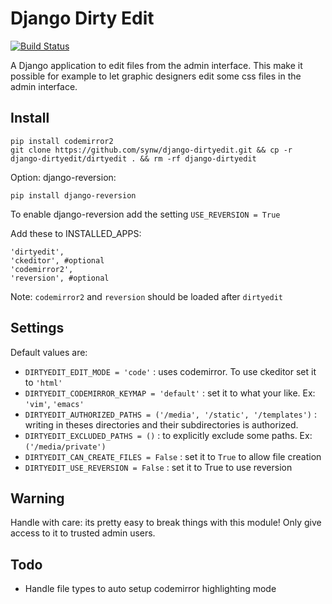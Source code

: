 Django Dirty Edit
==============

[![Build Status](https://travis-ci.org/synw/django-dirtyedit.svg?branch=master)](https://travis-ci.org/synw/django-dirtyedit)

A Django application to edit files from the admin interface. This make it possible for example to let graphic 
designers edit some css files in the admin interface. 

Install
--------------

	pip install codemirror2
	git clone https://github.com/synw/django-dirtyedit.git && cp -r django-dirtyedit/dirtyedit . && rm -rf django-dirtyedit

Option: django-reversion:

	pip install django-reversion

To enable django-reversion add the setting `USE_REVERSION = True`

Add these to INSTALLED_APPS:

	'dirtyedit',
	'ckeditor', #optional
	'codemirror2',
	'reversion', #optional

Note: `codemirror2` and `reversion` should be loaded after `dirtyedit`

Settings
--------------

Default values are:

- `DIRTYEDIT_EDIT_MODE = 'code'` : uses codemirror. To use ckeditor set it to `'html'`   
- `DIRTYEDIT_CODEMIRROR_KEYMAP = 'default'` : set it to what your like. Ex: `'vim'`, `'emacs'`
- `DIRTYEDIT_AUTHORIZED_PATHS = ('/media', '/static', '/templates')` : writing in theses directories and their subdirectories is authorized.
- `DIRTYEDIT_EXCLUDED_PATHS = ()` : to explicitly exclude some paths. Ex: `('/media/private')`
- `DIRTYEDIT_CAN_CREATE_FILES = False` : set it to `True` to allow file creation
- `DIRTYEDIT_USE_REVERSION = False` : set it to True to use reversion

Warning
--------------

Handle with care: its pretty easy to break things with this module! Only give access to it to trusted admin users.

Todo
--------------

- Handle file types to auto setup codemirror highlighting mode